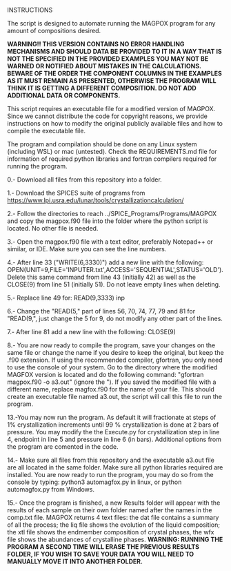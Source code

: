 INSTRUCTIONS

The script is designed to automate running the MAGPOX program for any amount of compositions desired.

**WARNING!! THIS VERSION CONTAINS NO ERROR HANDLING MECHANISMS AND SHOULD DATA BE PROVIDED TO IT IN A WAY THAT IS NOT THE SPECIFIED IN THE PROVIDED EXAMPLES YOU MAY NOT BE WARNED OR NOTIFIED ABOUT MISTAKES IN THE CALCULATIONS. BEWARE OF THE ORDER THE COMPONENT COLUMNS IN THE EXAMPLES AS IT MUST REMAIN AS PRESENTED, OTHERWISE THE PROGRAM WILL THINK IT IS GETTING A DIFFERENT COMPOSITION. DO NOT ADD ADDITIONAL DATA OR COMPONENTS.**

This script requires an executable file for a modified version of MAGPOX. Since we cannot distribute the code for copyright reasons, we provide instructions on how to modify the original publicly available files and how to compile the executable file.

The program and compilation should be done on any Linux system (including WSL) or mac (untested). Check the REQUIREMENTS.md file for information of required python libraries and fortran compilers required for running the program.

0.- Download all files from this repository into a folder.

1.- Download the SPICES suite of programs from https://www.lpi.usra.edu/lunar/tools/crystallizationcalculation/

2.- Follow the directories to reach ../SPICE_Programs/Programs/MAGPOX and copy the magpox.f90 file into the folder where the python script is located. No other file is needed.

3.- Open the magpox.f90 file with a text editor, preferably Notepad++ or similar, or IDE. Make sure you can see the line numbers.

4.- After line 33 ("WRITE(6,3330)") add a new line with the following: OPEN(UNIT=9,FILE='INPUTER.txt',ACCESS='SEQUENTIAL',STATUS='OLD'). Delete this same command from line 43 (initially 42) as well as the CLOSE(9) from line 51 (initially 51). Do not leave empty lines when deleting.

5.- Replace line 49 for: READ(9,3333) inp

6.- Change the "READ(5," part of lines 56, 70, 74, 77, 79 and 81 for "READ(9,", just change the 5 for 9, do not modify any other part of the lines.

7.- After line 81 add a new line with the following: CLOSE(9)

8.- You are now ready to compile the program, save your changes on the same file or change the name if you desire to keep the original, but keep the .f90 extension. If using the recommended compiler, gfortran, you only need to use the console of your system. Go to the directory where the modified MAGFOX version is located and do the following command: "gfortran magpox.f90 -o a3.out" (ignore the "). If you saved the modified file with a different name, replace magfox.f90 for the name of your file. This should create an executable file named a3.out, the script will call this file to run the program.

13.-You may now run the program. As default it will fractionate at steps of 1% crystallization increments until 99 % crystallization is done at 2 bars of pressure. You may modify the the Execute.py for crystallization step in line 4, endpoint in line 5 and pressure in line 6 (in bars). Additional options from the program are comented in the code.

14.- Make sure all files from this repository and the executable a3.out file are all located in the same folder. Make sure all python libraries required are installed. You are now ready to run the program, you may do so from the console by typing: python3 automagfox.py in linux, or python automagfox.py from Windows.

15.- Once the program is finished, a new Results folder will appear with the results of each sample on their own folder named after the names in the comp.txt file. MAGPOX returns 4 text files: the dat file contains a summary of all the process; the liq file shows the evolution of the liquid composition; the xtl file shows the endmember composition of crystal phases, the wfx file shows the abundances of crystalline phases. **WARNING: RUNNING THE PROGRAM A SECOND TIME WILL ERASE THE PREVIOUS RESULTS FOLDER, IF YOU WISH TO SAVE YOUR DATA YOU WILL NEED TO MANUALLY MOVE IT INTO ANOTHER FOLDER.**